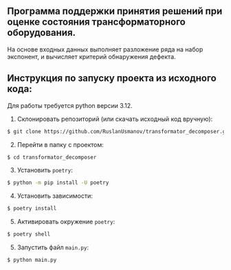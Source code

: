 ## Программа поддержки принятия решений при оценке состояния трансформаторного оборудования.

На основе входных данных выполняет разложение ряда на набор экспонент, и вычисляет критерий обнаружения дефекта.

## Инструкция по запуску проекта из исходного кода:
Для работы требуется python версии 3.12.

1. Склонировать репозиторий (или скачать исходный код вручную):
```bash
$ git clone https://github.com/RuslanUsmanov/transformator_decomposer.git
```

2. Перейти в папку с проектом:
```bash
$ cd transformator_decomposer
```

3. Установить `poetry`:
```bash
$ python -m pip install -U poetry
```

4. Установить зависимости:
```bash
$ poetry install
```

5. Активировать окружение `poetry`:
```bash
$ poetry shell
```

5. Запустить файл `main.py`:
```bash
$ python main.py
```
